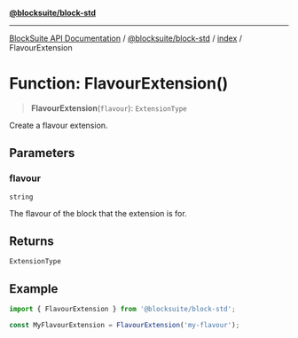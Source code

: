 [**@blocksuite/block-std**](../../../../@blocksuite/block-std/README.md)

***

[BlockSuite API Documentation](../../../../README.md) / [@blocksuite/block-std](../../README.md) / [index](../README.md) / FlavourExtension

# Function: FlavourExtension()

> **FlavourExtension**(`flavour`): `ExtensionType`

Create a flavour extension.

## Parameters

### flavour

`string`

The flavour of the block that the extension is for.

## Returns

`ExtensionType`

## Example

```ts
import { FlavourExtension } from '@blocksuite/block-std';

const MyFlavourExtension = FlavourExtension('my-flavour');
```
